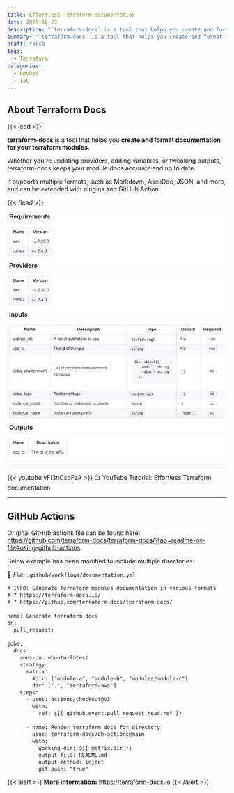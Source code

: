 ```yaml
---
title: Effortless Terraform documentation
date: 2025-10-23
description: "`terraform-docs` is a tool that helps you create and format documentation for your terraform modules."
summary: "`terraform-docs` is a tool that helps you create and format documentation for your terraform modules."
draft: false
tags:
  - Terraform
categories:
  - DevOps
  - IaC
---
```

## About Terraform Docs

{{< lead >}}

**terraform-docs** is a tool that helps you **create and format documentation for your terraform modules**. 

Whether you're updating providers, adding variables, or tweaking outputs, terraform-docs keeps your module docs accurate and up to date. 

It supports multiple formats, such as Markdown, AsciiDoc, JSON, and more, and can be extended with plugins and GitHub Action.

{{< /lead >}}

![](./assets/markdown-table-output.png)

---

{{< youtube vFI3nCspFzA >}}
📺 YouTube Tutorial: Effortless Terraform documentation

---
## GitHub Actions

Original GitHub actions file can be found here: https://github.com/terraform-docs/terraform-docs/?tab=readme-ov-file#using-github-actions

Below example has been modified to include multiple directories:

📄 _File:_ `.github/workflows/documentation.yml`

```shell
# INFO: Generate Terraform modules documentation in various formats
# ? https://terraform-docs.io/
# ? https://github.com/terraform-docs/terraform-docs/

name: Generate terraform docs
on:
  pull_request:

jobs:
  docs:
    runs-on: ubuntu-latest
    strategy:
      matrix:
        #dir: ["module-a", "module-b", "modules/module-c"]
        dir: [".", "terraform-aws"]
    steps:
      - uses: actions/checkout@v3
        with:
          ref: ${{ github.event.pull_request.head.ref }}

      - name: Render terraform docs for directory
        uses: terraform-docs/gh-actions@main
        with:
          working-dir: ${{ matrix.dir }}
          output-file: README.md
          output-method: inject
          git-push: "true"
```

{{< alert >}}
**More information:** https://terraform-docs.io
{{< /alert >}}